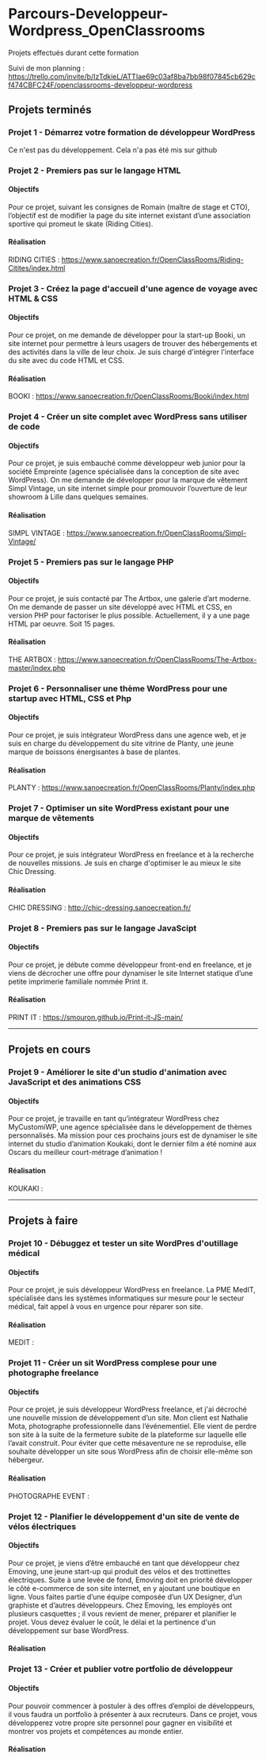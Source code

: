 # Parcours-Developpeur-Wordpress_OpenClassrooms

Projets effectués durant cette formation

Suivi de mon planning : https://trello.com/invite/b/IzTdkieL/ATTIae69c03af8ba7bb98f07845cb629cf474CBFC24F/openclassrooms-developpeur-wordpress

## Projets terminés

### Projet 1 - Démarrez votre formation de développeur WordPress

Ce n'est pas du développement. Cela n'a pas été mis sur github

### Projet 2 - Premiers pas sur le langage HTML

#### Objectifs

Pour ce projet, suivant les consignes de Romain (maître de stage et CTO), l’objectif est de modifier la page du site internet existant d’une association sportive qui promeut le skate (Riding Cities).

#### Réalisation

RIDING CITIES : https://www.sanoecreation.fr/OpenClassRooms/Riding-Citites/index.html

### Projet 3 - Créez la page d'accueil d'une agence de voyage avec HTML & CSS

#### Objectifs

Pour ce projet, on me demande de développer pour la start-up Booki, un site internet pour permettre à leurs usagers de trouver des hébergements et des activités dans la ville de leur choix.
Je suis chargé d'intégrer l'interface du site avec du code HTML et CSS.

#### Réalisation

BOOKI : https://www.sanoecreation.fr/OpenClassRooms/Booki/index.html

### Projet 4 - Créer un site complet avec WordPress sans utiliser de code

#### Objectifs

Pour ce projet, je suis embauché comme développeur web junior pour la société Empreinte (agence spécialisée dans la conception de site avec WordPress).
On me demande de développer pour la marque de vêtement Simpl Vintage, un site internet simple pour promouvoir l’ouverture de leur showroom à Lille dans quelques semaines.

#### Réalisation

SIMPL VINTAGE : https://www.sanoecreation.fr/OpenClassRooms/Simpl-Vintage/

### Projet 5 - Premiers pas sur le langage PHP

#### Objectifs

Pour ce projet, je suis contacté par The Artbox, une galerie d’art moderne.
On me demande de passer un site développé avec HTML et CSS, en version PHP pour factoriser le plus possible.
Actuellement, il y a une page HTML par oeuvre. Soit 15 pages.

#### Réalisation

THE ARTBOX : https://www.sanoecreation.fr/OpenClassRooms/The-Artbox-master/index.php

### Projet 6 - Personnaliser une thème WordPress pour une startup avec HTML, CSS et Php

#### Objectifs

Pour ce projet, je suis intégrateur WordPress dans une agence web, et je suis en charge du développement du site vitrine de Planty, une jeune marque de boissons énergisantes à base de plantes.

#### Réalisation

PLANTY : https://www.sanoecreation.fr/OpenClassRooms/Planty/index.php

### Projet 7 - Optimiser un site WordPress existant pour une marque de vêtements

#### Objectifs

Pour ce projet, je suis intégrateur WordPress en freelance et à la recherche de nouvelles missions.
Je suis en charge d'optimiser le au mieux le site Chic Dressing.

#### Réalisation

CHIC DRESSING : http://chic-dressing.sanoecreation.fr/

### Projet 8 - Premiers pas sur le langage JavaScipt

#### Objectifs

Pour ce projet, je débute comme développeur front-end en freelance, et je viens de décrocher une offre pour dynamiser le site Internet statique d’une petite imprimerie familiale nommée Print it.

#### Réalisation

PRINT IT : https://smouron.github.io/Print-it-JS-main/

---

## Projets en cours

### Projet 9 - Améliorer le site d'un studio d'animation avec JavaScript et des animations CSS

#### Objectifs

Pour ce projet, je travaille en tant qu’intégrateur WordPress chez MyCustomiWP, une agence spécialisée dans le développement de thèmes personnalisés.
Ma mission pour ces prochains jours est de dynamiser le site internet du studio d’animation Koukaki, dont le dernier film a été nominé aux Oscars du meilleur court-métrage d’animation !

#### Réalisation

KOUKAKI :

---

## Projets à faire

### Projet 10 - Débuggez et tester un site WordPres d'outillage médical

#### Objectifs

Pour ce projet, je suis développeur WordPress en freelance. La PME MedIT, spécialisée dans les systèmes informatiques sur mesure pour le secteur médical, fait appel à vous en urgence pour réparer son site.

#### Réalisation

MEDIT :

### Projet 11 - Créer un sit WordPress complese pour une photographe freelance

#### Objectifs

Pour ce projet, je suis développeur WordPress freelance, et j'ai décroché une nouvelle mission de développement d’un site.
Mon client est Nathalie Mota, photographe professionnelle dans l’événementiel.
Elle vient de perdre son site à la suite de la fermeture subite de la plateforme sur laquelle elle l’avait construit. Pour éviter que cette mésaventure ne se reproduise, elle souhaite développer un site sous WordPress afin de choisir elle-même son hébergeur.

#### Réalisation

PHOTOGRAPHE EVENT :

### Projet 12 - Planifier le développement d'un site de vente de vélos électriques

#### Objectifs

Pour ce projet, je viens d’être embauché en tant que développeur chez Emoving, une jeune start-up qui produit des vélos et des trottinettes électriques.
Suite à une levée de fond, Emoving doit en priorité développer le côté e-commerce de son site internet, en y ajoutant une boutique en ligne.
Vous faites partie d’une équipe composée d’un UX Designer, d’un graphiste et d’autres développeurs.
Chez Emoving, les employés ont plusieurs casquettes ; il vous revient de mener, préparer et planifier le projet. Vous devez évaluer le coût, le délai et la pertinence d'un développement sur base WordPress.

#### Réalisation

### Projet 13 - Créer et publier votre portfolio de développeur

#### Objectifs

Pour pouvoir commencer à postuler à des offres d’emploi de développeurs, il vous faudra un portfolio à présenter à aux recruteurs. Dans ce projet, vous développerez votre propre site personnel pour gagner en visibilité et montrer vos projets et compétences au monde entier.

#### Réalisation
